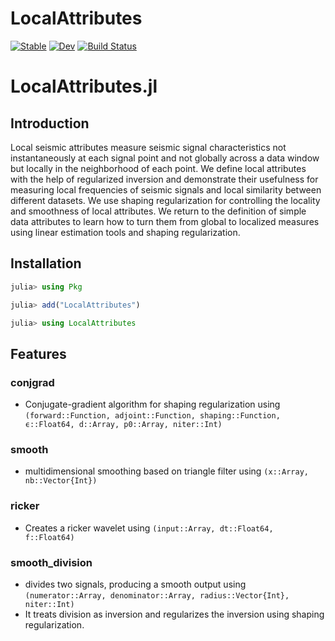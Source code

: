 # LocalAttributes

[![Stable](https://img.shields.io/badge/docs-stable-blue.svg)](https://arohatgi29.github.io/LocalAttributes.jl/stable/)
[![Dev](https://img.shields.io/badge/docs-dev-blue.svg)](https://arohatgi29.github.io/LocalAttributes.jl/dev/)
[![Build Status](https://github.com/arohatgi29/LocalAttributes.jl/actions/workflows/CI.yml/badge.svg?branch=main)](https://github.com/arohatgi29/LocalAttributes.jl/actions/workflows/CI.yml?query=branch%3Amain)


# LocalAttributes.jl

## Introduction
Local seismic attributes measure seismic signal characteristics not instantaneously at each signal point and not globally across a data window but locally in the neighborhood of each point. We define local attributes with the help of regularized inversion and demonstrate their usefulness for measuring local frequencies of seismic signals and local similarity between different datasets. We use shaping regularization for controlling the locality and smoothness of local attributes. We return to the definition of simple data attributes to learn how to turn them from global to localized measures using linear estimation tools and shaping regularization.


## Installation

```julia
julia> using Pkg

julia> add("LocalAttributes")

julia> using LocalAttributes
```


## Features

### conjgrad

- Conjugate-gradient algorithm for shaping regularization using `(forward::Function, adjoint::Function, shaping::Function, ϵ::Float64, d::Array, p0::Array, niter::Int)`

### smooth

- multidimensional smoothing based on triangle filter using `(x::Array, nb::Vector{Int})`


### ricker

- Creates a ricker wavelet using `(input::Array, dt::Float64, f::Float64)`

### smooth_division

- divides two signals, producing a smooth output using `(numerator::Array, denominator::Array, radius::Vector{Int}, niter::Int)`
- It treats division as inversion and regularizes the inversion using shaping regularization. 
  

